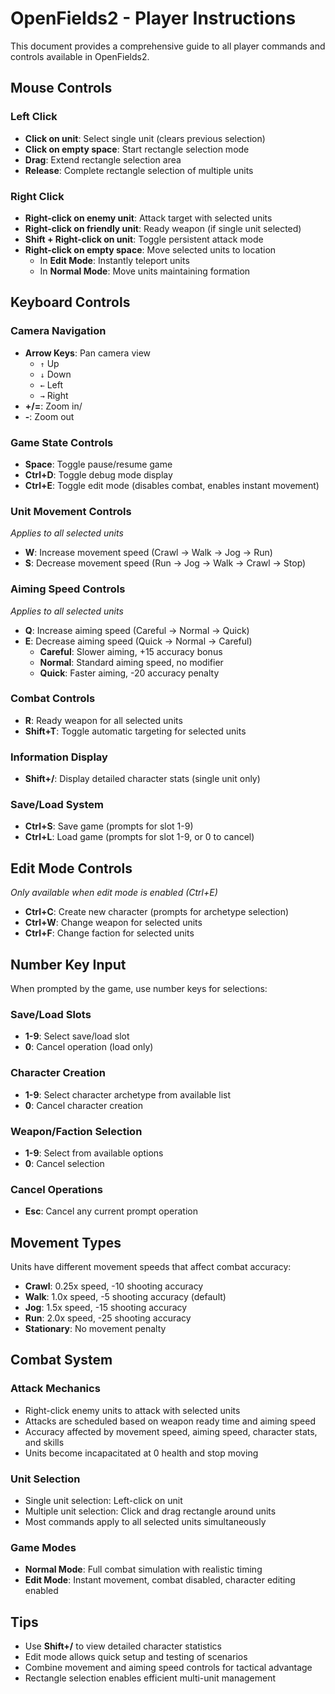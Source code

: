 # OpenFields2 - Player Instructions

This document provides a comprehensive guide to all player commands and controls available in OpenFields2.

## Mouse Controls

### Left Click
- **Click on unit**: Select single unit (clears previous selection)
- **Click on empty space**: Start rectangle selection mode
- **Drag**: Extend rectangle selection area
- **Release**: Complete rectangle selection of multiple units

### Right Click
- **Right-click on enemy unit**: Attack target with selected units
- **Right-click on friendly unit**: Ready weapon (if single unit selected)
- **Shift + Right-click on unit**: Toggle persistent attack mode
- **Right-click on empty space**: Move selected units to location
  - In **Edit Mode**: Instantly teleport units
  - In **Normal Mode**: Move units maintaining formation

## Keyboard Controls

### Camera Navigation
- **Arrow Keys**: Pan camera view
  - `↑` Up
  - `↓` Down  
  - `←` Left
  - `→` Right
- **+/=**: Zoom in/
- **-**: Zoom out

### Game State Controls
- **Space**: Toggle pause/resume game
- **Ctrl+D**: Toggle debug mode display
- **Ctrl+E**: Toggle edit mode (disables combat, enables instant movement)

### Unit Movement Controls
*Applies to all selected units*
- **W**: Increase movement speed (Crawl → Walk → Jog → Run)
- **S**: Decrease movement speed (Run → Jog → Walk → Crawl → Stop)

### Aiming Speed Controls
*Applies to all selected units*
- **Q**: Increase aiming speed (Careful → Normal → Quick)
- **E**: Decrease aiming speed (Quick → Normal → Careful)
  - **Careful**: Slower aiming, +15 accuracy bonus
  - **Normal**: Standard aiming speed, no modifier
  - **Quick**: Faster aiming, -20 accuracy penalty

### Combat Controls
- **R**: Ready weapon for all selected units
- **Shift+T**: Toggle automatic targeting for selected units

### Information Display
- **Shift+/**: Display detailed character stats (single unit only)

### Save/Load System
- **Ctrl+S**: Save game (prompts for slot 1-9)
- **Ctrl+L**: Load game (prompts for slot 1-9, or 0 to cancel)

## Edit Mode Controls
*Only available when edit mode is enabled (Ctrl+E)*

- **Ctrl+C**: Create new character (prompts for archetype selection)
- **Ctrl+W**: Change weapon for selected units
- **Ctrl+F**: Change faction for selected units

## Number Key Input
When prompted by the game, use number keys for selections:

### Save/Load Slots
- **1-9**: Select save/load slot
- **0**: Cancel operation (load only)

### Character Creation
- **1-9**: Select character archetype from available list
- **0**: Cancel character creation

### Weapon/Faction Selection
- **1-9**: Select from available options
- **0**: Cancel selection

### Cancel Operations
- **Esc**: Cancel any current prompt operation

## Movement Types
Units have different movement speeds that affect combat accuracy:

- **Crawl**: 0.25x speed, -10 shooting accuracy
- **Walk**: 1.0x speed, -5 shooting accuracy (default)
- **Jog**: 1.5x speed, -15 shooting accuracy  
- **Run**: 2.0x speed, -25 shooting accuracy
- **Stationary**: No movement penalty

## Combat System

### Attack Mechanics
- Right-click enemy units to attack with selected units
- Attacks are scheduled based on weapon ready time and aiming speed
- Accuracy affected by movement speed, aiming speed, character stats, and skills
- Units become incapacitated at 0 health and stop moving

### Unit Selection
- Single unit selection: Left-click on unit
- Multiple unit selection: Click and drag rectangle around units
- Most commands apply to all selected units simultaneously

### Game Modes
- **Normal Mode**: Full combat simulation with realistic timing
- **Edit Mode**: Instant movement, combat disabled, character editing enabled

## Tips
- Use **Shift+/** to view detailed character statistics
- Edit mode allows quick setup and testing of scenarios
- Combine movement and aiming speed controls for tactical advantage
- Rectangle selection enables efficient multi-unit management